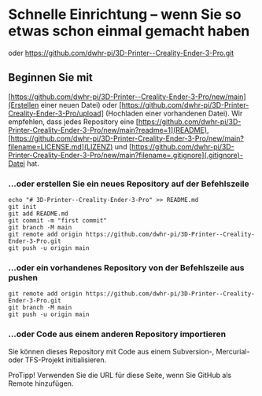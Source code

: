 # Schnelle Einrichtung – wenn Sie so etwas schon einmal gemacht haben
oder
https://github.com/dwhr-pi/3D-Printer--Creality-Ender-3-Pro.git

## Beginnen Sie mit
[https://github.com/dwhr-pi/3D-Printer--Creality-Ender-3-Pro/new/main](Erstellen einer neuen Datei) oder
[https://github.com/dwhr-pi/3D-Printer-Creality-Ender-3-Pro/upload] (Hochladen einer vorhandenen Datei). Wir empfehlen, dass jedes Repository eine 
[https://github.com/dwhr-pi/3D-Printer-Creality-Ender-3-Pro/new/main?readme=1](README),
[https://github.com/dwhr-pi/3D-Printer-Creality-Ender-3-Pro/new/main?filename=LICENSE.md](LIZENZ) und
[https://github.com/dwhr-pi/3D-Printer-Creality-Ender-3-Pro/new/main?filename=.gitignore](.gitignore)-Datei hat.

### …oder erstellen Sie ein neues Repository auf der Befehlszeile
```
echo "# 3D-Printer--Creality-Ender-3-Pro" >> README.md
git init
git add README.md
git commit -m "first commit"
git branch -M main
git remote add origin https://github.com/dwhr-pi/3D-Printer--Creality-Ender-3-Pro.git
git push -u origin main
```

### …oder ein vorhandenes Repository von der Befehlszeile aus pushen
```
git remote add origin https://github.com/dwhr-pi/3D-Printer--Creality-Ender-3-Pro.git
git branch -M main
git push -u origin main
```

### …oder Code aus einem anderen Repository importieren
Sie können dieses Repository mit Code aus einem Subversion-, Mercurial- oder TFS-Projekt initialisieren.


ProTipp! Verwenden Sie die URL für diese Seite, wenn Sie GitHub als Remote hinzufügen.